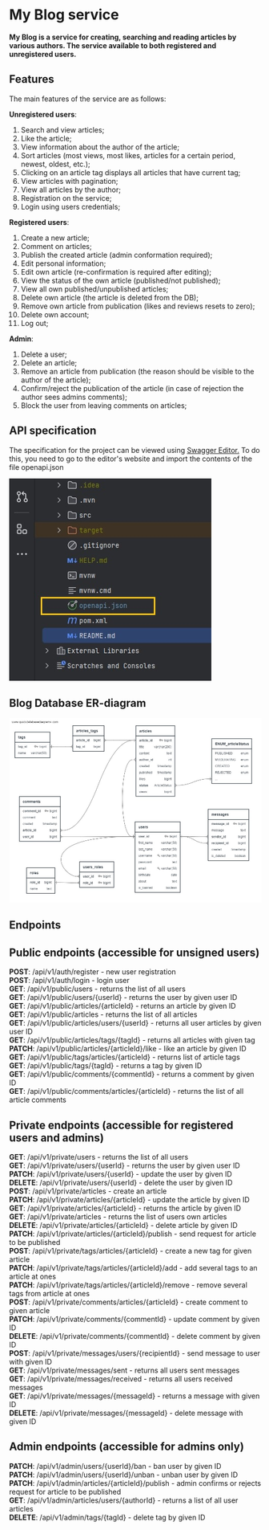 # My Blog service

**My Blog is a service for creating, searching and reading articles by various authors. 
The service available to both registered and unregistered users.**

## Features

The main features of the service are as follows:

**Unregistered users**:

1. Search and view articles;
2. Like the article;
3. View information about the author of the article;
4. Sort articles (most views, most likes, articles for a certain period, newest, oldest, etc.);
5. Clicking on an article tag displays all articles that have current tag;
6. View articles with pagination;
7. View all articles by the author;
8. Registration on the service;
9. Login using users credentials;

**Registered users**:

1. Create a new article;
2. Comment on articles;
3. Publish the created article (admin conformation required);
4. Edit personal information;
5. Edit own article (re-confirmation is required after editing);
6. View the status of the own article (published/not published);
7. View all own published/unpublished articles;
8. Delete own article (the article is deleted from the DB);
9. Remove own article from publication (likes and reviews resets to zero);
10. Delete own account;
11. Log out;

**Admin**:

1. Delete a user;
2. Delete an article;
3. Remove an article from publication (the reason should be visible to the author of the article);
4. Confirm/reject the publication of the article (in case of rejection the author sees admins comments);
5. Block the user from leaving comments on articles; 

## API specification

The specification for the project can be viewed using [Swagger Editor.](https://editor.swagger.io/)
To do this, you need to go to the editor's website and import the contents of the file openapi.json


![IDEA-fragment](mainapp/src/main/resources/static/images/openapi.jpeg)


## Blog Database ER-diagram

![er-diagram](mainapp/src/main/resources/static/images/erDiagram.jpeg)

## Endpoints

## Public endpoints (accessible for unsigned users)

**POST**:    /api/v1/auth/register - new user registration <br>
**POST**:    /api/v1/auth/login - login user <br>
**GET**:     /api/v1/public/users - returns the list of all users <br>
**GET**:    /api/v1/public/users/{userId} - returns the user by given user ID <br>
**GET**:    /api/v1/public/articles/{articleId} - returns an article by given ID <br>
**GET**:    /api/v1/public/articles - returns the list of all articles <br>
**GET**:   /api/v1/public/articles/users/{userId} - returns all user articles by given user ID <br>
**GET**:   /api/v1/public/articles/tags/{tagId} - returns all articles with given tag <br>
**PATCH**:   /api/v1/public/articles/{articleId}/like - like an article by given ID <br>
**GET**:    /api/v1/public/tags/articles/{articleId} - returns list of article tags <br>
**GET**:    /api/v1/public/tags/{tagId} - returns a tag by given ID <br>
**GET**:    /api/v1/public/comments/{commentId} - returns a comment by given ID <br>
**GET**:   /api/v1/public/comments/articles/{articleId} - returns the list of all article comments <br>

## Private endpoints (accessible for registered users and admins)

**GET**:    /api/v1/private/users - returns the list of all users <br>
**GET**:    /api/v1/private/users/{userId} - returns the user by given user ID <br>
**PATCH**:   /api/v1/private/users/{userId} - update the user by given ID <br>
**DELETE**:  /api/v1/private/users/{userId} - delete the user by given ID <br>
**POST**:    /api/v1/private/articles - create an article <br>
**PATCH**:   /api/v1/private/articles/{articleId} - update the article by given ID <br>
**GET**:    /api/v1/private/articles/{articleId} - returns the article by given ID <br>
**GET**:    /api/v1/private/articles - returns the list of users own articles <br>
**DELETE**:  /api/v1/private/articles/{articleId} - delete article by given ID <br>
**PATCH**:   /api/v1/private/articles/{articleId}/publish - send request for article to be published <br>
**POST**:   /api/v1/private/tags/articles/{articleId} - create a new tag for given article <br>
**PATCH**:   /api/v1/private/tags/articles/{articleId}/add - add several tags to an article at ones <br>
**PATCH**:  /api/v1/private/tags/articles/{articleId}/remove - remove several tags from article at ones <br>
**POST**:   /api/v1/private/comments/articles/{articleId} - create comment to given article <br>
**PATCH**:  /api/v1/private/comments/{commentId} - update comment by given ID <br>
**DELETE**:  /api/v1/private/comments/{commentId} - delete comment by given ID <br>
**POST**:    /api/v1/private/messages/users/{recipientId} - send message to user with given ID <br>
**GET**:    /api/v1/private/messages/sent - returns all users sent messages <br>
**GET**:    /api/v1/private/messages/received - returns all users received messages <br>
**GET**:    /api/v1/private/messages/{messageId} - returns a message with given ID <br>
**DELETE**:  /api/v1/private/messages/{messageId} - delete message with given ID <br>

## Admin endpoints (accessible for admins only)

**PATCH**:   /api/v1/admin/users/{userId}/ban - ban user by given ID <br>
**PATCH**:  /api/v1/admin/users/{userId}/unban - unban user by given ID <br>
**PATCH**:  /api/v1/admin/articles/{articleId}/publish - admin confirms or rejects request for article to be published <br>
**GET**:    /api/v1/admin/articles/users/{authorId} - returns a list of all user articles <br>
**DELETE**:  /api/v1/admin/tags/{tagId} - delete tag by given ID <br>



